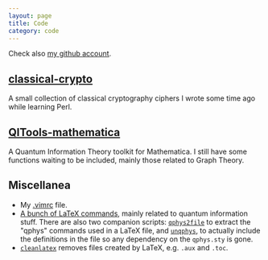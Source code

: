 ```yaml
---
layout: page
title: Code
category: code
---
```


Check also [my github account](https://github.com/mcuquet).

## [classical-crypto](https://github.com/mcuquet/classical-crypto)

A small collection of classical cryptography ciphers I wrote some time ago
while learning Perl.

## [QITools-mathematica](https://github.com/mcuquet/QITools-mathematica)

A Quantum Information Theory toolkit for Mathematica. I still have some
functions waiting to be included, mainly those related to Graph Theory.

## Miscellanea

* My [.vimrc]({{site.assetsurl}}vimrc) file.
* [A bunch of LaTeX commands]({{site.assetsurl}}qphys.sty), mainly related to
  quantum information stuff. There are also two companion scripts:
  [`qphys2file`]({{site.assetsurl}}qphys2file.pl) to extract the "qphys"
  commands used in a LaTeX file, and [`unqphys`]({{site.assetsurl}}unqphys.pl),
  to actually include the definitions in the file so any dependency on the
  `qphys.sty` is gone.
* [`cleanlatex`]({{site.assetsurl}}cleanlatex.pl) removes files created by
  LaTeX, e.g. `.aux` and `.toc`.
